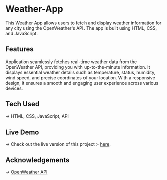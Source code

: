 # Weather-App
This Weather App allows users to fetch and display weather information for any city using the OpenWeather's API. The app is built using HTML, CSS, and JavaScript.

## Features
Application seamlessly fetches real-time weather data from the OpenWeather API, providing you with up-to-the-minute information. It displays essential weather details such as temperature, status, humidity, wind speed, and precise coordinates of your location. With a responsive design, it ensures a smooth and engaging user experience across various devices.

## Tech Used
→ HTML, CSS, JavaScript, API

## Live Demo
→ Check out the live version of this project > [here](https://now-weathering.vercel.app/).

## Acknowledgements
→ [OpenWeather API](https://openweathermap.org/api)
